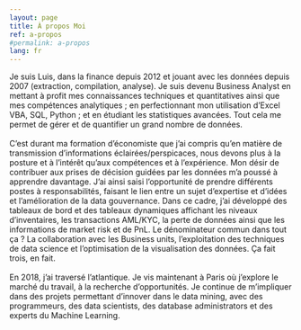 ```yaml
---
layout: page
title: À propos Moi
ref: a-propos
#permalink: a-propos
lang: fr
---
```


Je suis Luis, dans la finance depuis 2012 et jouant avec les données depuis 2007 (extraction, compilation, analyse). Je suis devenu Business Analyst en mettant à profit mes connaissances techniques et quantitatives ainsi que mes compétences analytiques ; en perfectionnant mon utilisation d’Excel VBA, SQL, Python ; et en étudiant les statistiques avancées. Tout cela me permet de gérer et de quantifier un grand nombre de données.
<br><br>
C’est durant ma formation d’économiste que j’ai compris qu’en matière de transmission d’informations éclairées/perspicaces, nous devons plus à la posture et à l’intérêt qu’aux compétences et à l’expérience. Mon désir de contribuer aux prises de décision guidées par les données m’a poussé à apprendre davantage. J’ai ainsi saisi l’opportunité de prendre différents postes à responsabilités, faisant le lien entre un sujet d’expertise et d’idées et l’amélioration de la data gouvernance.  Dans ce cadre, j’ai développé des tableaux de bord et des tableaux dynamiques affichant les niveaux d’inventaires, les transactions AML/KYC, la perte de données ainsi que les informations de market risk et de PnL. Le dénominateur commun dans tout ça ? La collaboration avec les Business units, l’exploitation des techniques de data science et l’optimisation de la visualisation des données. Ça fait trois, en fait.
<br><br>
En 2018, j’ai traversé l’atlantique. Je vis maintenant à Paris où j’explore le marché du travail, à la recherche d’opportunités. Je continue de m’impliquer dans des projets permettant d’innover dans le data mining, avec des programmeurs, des data scientists, des database administrators et des experts du Machine Learning.
